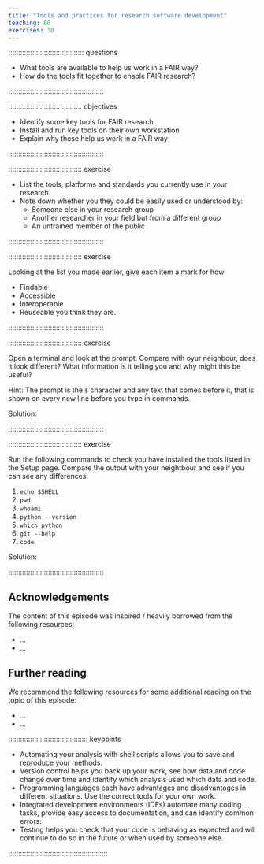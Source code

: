 ```yaml
---
title: "Tools and practices for research software development"
teaching: 60
exercises: 30
---
```


:::::::::::::::::::::::::::::::::::::: questions 

- What tools are available to help us work in a FAIR way?
- How do the tools fit together to enable FAIR research?

::::::::::::::::::::::::::::::::::::::::::::::::

::::::::::::::::::::::::::::::::::::: objectives

- Identify some key tools for FAIR research
- Install and run key tools on their own workstation
- Explain why these help us work in a FAIR way

::::::::::::::::::::::::::::::::::::::::::::::::


::::::::::::::::::::::::::::::::::::: exercise

- List the tools, platforms and standards you currently use in your research.
- Note down whether you they could be easily used or understood by:
  - Someone else in your research group
  - Another researcher in your field but from a different group
  - An untrained member of the public

::::::::::::::::::::::::::::::::::::::::::::::::






::::::::::::::::::::::::::::::::::::: exercise

Looking at the list you made earlier, give each item a mark for how:
  - Findable
  - Accessible
  - Interoperable
  - Reuseable
you think they are.  

::::::::::::::::::::::::::::::::::::::::::::::::



::::::::::::::::::::::::::::::::::::: exercise

Open a terminal and look at the prompt. Compare with oyur neighbour, does it look different?
What information is it telling you and why might this be useful?

Hint: The prompt is the `$` character and any text that comes before it, that is shown on every new line before you type in commands.

Solution:

::::::::::::::::::::::::::::::::::::::::::::::::


::::::::::::::::::::::::::::::::::::: exercise

Run the following commands to check you have installed the tools listed in the Setup page. Compare the output with your neightbour and see if you can see any differences.

1. `echo $SHELL`
2. `pwd`
3. `whoami`
4. `python --version`
5. `which python`
6. `git --help`
7. `code`

Solution:

::::::::::::::::::::::::::::::::::::::::::::::::


## Acknowledgements

The content of this episode was inspired / heavily borrowed from the following resources:

- ...
- ...

## Further reading

We recommend the following resources for some additional reading on the topic of this episode:

- ...
- ...




:::::::::::::::::::::::::::::::::::::::: keypoints

- Automating your analysis with shell scripts allows you to save and reproduce your methods.
- Version control helps you back up your work, see how data and code change over time and identify which analysis used which data and code.
- Programming languages each have advantages and disadvantages in different situations. Use the correct tools for your own work.
- Integrated development environments (IDEs) automate many coding tasks, provide easy access to documentation, and can identify common errors.
- Testing helps you check that your code is behaving as expected and will continue to do so in the future or when used by someone else.

::::::::::::::::::::::::::::::::::::::::::::::::::
